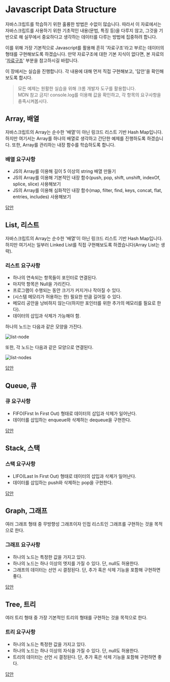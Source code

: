 # Javascript Data Structure

자바스크립트를 학습하기 위한 훌륭한 방법은 수없이 많습니다. 따라서 이 자료에서는 자바스크립트를 사용하기 위한 기초적인 내용(문법, 특징 등)을 다루지 않고, 그것을 기반으로 해 실무에서 중요하다고 생각하는 데이터를 다루는 방법에 집중하려 합니다.  

이를 위해 가장 기본적으로 Javascript를 활용해 흔히 '자료구조'라고 부르는 데이터의 형태를 구현해보도록 하겠습니다. 만약 자료구조에 대한 기본 지식이 없다면, 본 자료의 '[자료구조](/Data_structure/README.md)' 부분을 참고하시길 바랍니다.  

이 장에서는 실습을 진행합니다. 각 내용에 대해 먼저 직접 구현해보고, '답안'을 확인해보도록 합시다.  

> 모든 예제는 원활한 실습을 위해 크롬 개발자 도구를 활용합니다.  
> MDN 참고 금지! console.log를 이용해 값을 확인하고, 각 항목의 요구사항을 충족시켜봅시다.

## Array, 배열

자바스크립트의 Array는 순수한 '배열'이 아닌 링크드 리스트 기반 Hash Map입니다. 하지만 여기서는 Array를 하나의 배열로 생각하고 간단한 예제를 진행하도록 하겠습니다. 또한, Array를 관리하는 내장 함수를 학습하도록 합니다.  

### 배열 요구사항

* JS의 Array를 이용해 길이 5 이상의 string 배열 만들기  
* JS의 Array를 이용해 기본적인 내장 함수(push, pop, shift, unshift, indexOf, splice, slice) 사용해보기  
* JS의 Array를 이용해 심화적인 내장 함수(map, filter, find, keys, concat, flat, entries, includes) 사용해보기  

[답안](/JS_Data_scructure/Answer.js)  

## List, 리스트

자바스크립트의 Array는 순수한 '배열'이 아닌 링크드 리스트 기반 Hash Map입니다. 하지만 여기서는 일부러 Linked List를 직접 구현해보도록 하겠습니다(Array List는 생략).  

### 리스트 요구사항

* 하나의 연속되는 항목들이 포인터로 연결된다.  
* 마지막 항목은 Null을 가리킨다.  
* 프로그램이 수행되는 동안 크기가 커지거나 작아질 수 있다.  
* (시스템 메모리가 허용하는 한) 필요한 만큼 길어질 수 있다.  
* 메모리 공안을 낭비하지 않는다(하지만 포인터를 위한 추가의 메모리를 필요로 한다).  
* 데이터의 삽입과 삭제가 가능해야 함.  

하나의 노드는 다음과 같은 모양을 가진다.  

![list-node](https://img1.daumcdn.net/thumb/R1280x0/?scode=mtistory2&fname=http%3A%2F%2Fcfile21.uf.tistory.com%2Fimage%2F2767B53B57E8D1460C1D10)

또한, 각 노드는 다음과 같은 모양으로 연결된다.  

![list-nodes](https://img1.daumcdn.net/thumb/R1280x0/?scode=mtistory2&fname=http%3A%2F%2Fcfile29.uf.tistory.com%2Fimage%2F25354A3857E8D15C1CA6DF)

[답안](/JS_Data_scructure/Answer.js)

## Queue, 큐

### 큐 요구사항

* FIFO(First In First Out) 형태로 데이터의 삽입과 삭제가 일어난다.  
* 데이터를 삽입하는 enqueue와 삭제하는 dequeue을 구현한다.  

[답안](/JS_Data_scructure/Answer.js)

## Stack, 스택

### 스택 요구사항

* LIFO(Last In First Out) 형태로 데이터의 삽입과 삭제가 일어난다.  
* 데이터를 삽입하는 push와 삭제하는 pop을 구현한다.  

[답안](/JS_Data_scructure/Answer.js)

## Graph, 그래프

여러 그래프 형태 중 무방향성 그래프이자 인접 리스트인 그래프를 구현하는 것을 목적으로 한다.  

### 그래프 요구사항

* 하나의 노드는 특정한 값을 가지고 있다.  
* 하나의 노드는 하나 이상의 엣지를 가질 수 있다. 단, null도 허용한다.  
* 그래프의 데이터는 선언 시 결정된다. 단, 추가 혹은 삭제 기능을 포함해 구현하면 좋다.  

[답안](/JS_Data_scructure/Answer.js)

## Tree, 트리

여러 트리 형태 중 가장 기본적인 트리의 형태를 구현하는 것을 목적으로 한다.  

### 트리 요구사항

* 하나의 노드는 특정한 값을 가지고 있다.  
* 하나의 노드는 하나 이상의 자식을 가질 수 있다. 단, null도 허용한다.  
* 트리의 데이터는 선언 시 결정된다. 단, 추가 혹은 삭제 기능을 포함해 구현하면 좋다.  

[답안](/JS_Data_scructure/Answer.js)
